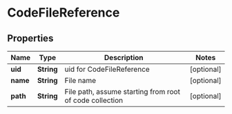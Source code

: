 # CodeFileReference

## Properties
Name | Type | Description | Notes
------------ | ------------- | ------------- | -------------
**uid** | **String** | uid for CodeFileReference |  [optional]
**name** | **String** | File name |  [optional]
**path** | **String** | File path, assume starting from root of code collection |  [optional]
